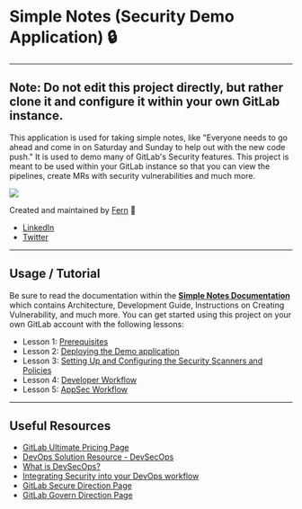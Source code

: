 # Simple Notes (Security Demo Application) 🔒

---

## **Note: Do not edit this project directly, but rather clone it and configure it within your own GitLab instance.**

This application is used for taking simple notes, like "Everyone needs to go ahead and come in on Saturday and Sunday to help out with the new code push." It is used to demo many of GitLab's Security features. This project is meant to be used within your GitLab instance so that you can view the pipelines, create MRs with security vulnerabilities and much more.  

![](./images/screenshoot.png)  

Created and maintained by [Fern](https://gitlab.com/fjdiaz) 🌿
* [LinkedIn](https://www.linkedin.com/in/awkwardferny/)
* [Twitter](https://twitter.com/awkwardferny)

---

## Usage / Tutorial

Be sure to read the documentation within the [**Simple Notes Documentation**](https://tech-marketing.gitlab.io/devsecops/initech/simple-notes/) which contains Architecture, Development Guide, Instructions on Creating Vulnerability, and much more. You can get started using this project on your own GitLab account with the following lessons:

- Lesson 1: [Prerequisites](https://tech-marketing.gitlab.io/devsecops/initech/simple-notes/getting_started/lesson_1_prerequisites/)
- Lesson 2: [Deploying the Demo application](https://tech-marketing.gitlab.io/devsecops/initech/simple-notes/getting_started/lesson_2_deploying_the_demo_application/)
- Lesson 3: [Setting Up and Configuring the Security Scanners and Policies](https://tech-marketing.gitlab.io/devsecops/initech/simple-notes/getting_started/lesson_3_setting_up_and_configuring_the_security_scanners_and_policies/)
- Lesson 4: [Developer Workflow](https://tech-marketing.gitlab.io/devsecops/initech/simple-notes/getting_started/lesson_4_developer_workflow/)
- Lesson 5: [AppSec Workflow](https://tech-marketing.gitlab.io/devsecops/initech/simple-notes/getting_started/lesson_5_appsec_workflow/)

---

## Useful Resources

- [GitLab Ultimate Pricing Page](https://about.gitlab.com/pricing/ultimate/)
- [DevOps Solution Resource - DevSecOps](https://about.gitlab.com/handbook/marketing/strategic-marketing/usecase-gtm/devsecops/)
- [What is DevSecOps?](https://about.gitlab.com/topics/devsecops/)
- [Integrating Security into your DevOps workflow](https://about.gitlab.com/solutions/dev-sec-ops/)
- [GitLab Secure Direction Page](https://about.gitlab.com/direction/secure/)
- [GitLab Govern Direction Page](https://about.gitlab.com/direction/govern/)
